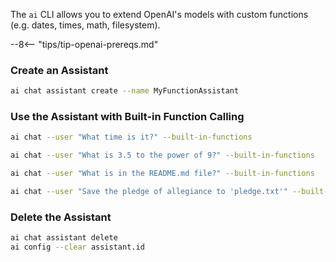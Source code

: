 The `ai` CLI allows you to extend OpenAI's models with custom functions (e.g. dates, times, math, filesystem).

--8<-- "tips/tip-openai-prereqs.md"

### Create an Assistant

```bash title="Create an assistant"
ai chat assistant create --name MyFunctionAssistant
```

### Use the Assistant with Built-in Function Calling

```bash title="Ask the assistant the current time"
ai chat --user "What time is it?" --built-in-functions
```

```bash title="Calculate a power"
ai chat --user "What is 3.5 to the power of 9?" --built-in-functions
```

```bash title="Read a file"
ai chat --user "What is in the README.md file?" --built-in-functions
```

```bash title="Save content to a file"
ai chat --user "Save the pledge of allegiance to 'pledge.txt'" --built-in-functions
```

### Delete the Assistant

```bash title="Delete the assistant"
ai chat assistant delete
ai config --clear assistant.id
```
